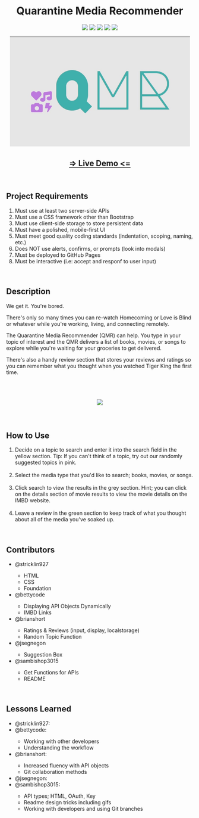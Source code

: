 <h1 align="center">Quarantine Media Recommender</h1>

<p align="center">
    <img src="https://img.shields.io/badge/github%20-%23121011.svg?&style=for-the-badge&logo=github&logoColor=white"/>
    <img src="https://img.shields.io/badge/javascript%20-%23323330.svg?&style=for-the-badge&logo=javascript&logoColor=%23F7DF1E"/>
    <img src="https://img.shields.io/badge/jquery%20-%230769AD.svg?&style=for-the-badge&logo=jquery&logoColor=white"/>
    <img src="https://img.shields.io/badge/html5%20-%23E34F26.svg?&style=for-the-badge&logo=html5&logoColor=white"/>
    <img src="https://img.shields.io/badge/css3%20-%231572B6.svg?&style=for-the-badge&logo=css3&logoColor=white"/>
</p>

<p align="center">
    <img width="485px" src="assets/images/titleImage.jpg">
</p>

<h2 align="center">
    <a href="https://brianrshort.github.io/trilogy-project-one/">=> Live Demo <=</a>
</h2>
<br>

<h2>Project Requirements</h2>
<ol>
    <li>Must use at least two server-side APIs</li>
    <li>Must use a CSS framework other than Bootstrap</li>
    <li>Must use client-side storage to store persistent data</li>
    <li>Must have a polished, mobile-first UI</li>
    <li>Must meet good quality coding standards (indentation, scoping, naming, etc.)</li>
    <li>Does NOT use alerts, confirms, or prompts (look into modals)</li>
    <li>Must be deployed to GitHub Pages</li>
    <li>Must be interactive (i.e: accept and responf to user input)</li>
</ol>
<br>

<h2>Description</h2>
<p>We get it. You're bored.</p>
<p>There's only so many times you can re-watch
Homecoming or Love is Blind or whatever while you're
working, living, and connecting remotely.</p>
<p>The Quarantine Media Recommender (QMR) can help.
You type in your topic of interest and the QMR delivers a
list of books, movies, or songs to explore while you're
waiting for your groceries to get delivered.</p>
<p>There's also a handy review section that stores your
reviews and ratings so you can remember what you
thought when you watched Tiger King the first time.</p>
<br>

<h2 align="center">
    <img width="70%" src="assets/images/QMR Demo.gif">
</h2>
<br>

<h2>How to Use</h2>
<ol>
    <li>Decide on a topic to search and enter it into the search field in the yellow section. Tip: If you can't think of a topic, try out our randomly suggested topics in pink.</li>
    <br>
    <li>Select the media type that you'd like to search; books, movies, or songs.</li>
    <br>
    <li>Click search to view the results in the grey section. Hint; you can click on the details section of movie results to view the movie details on the IMBD website.</li>
    <br>
    <li>Leave a review in the green section to keep track of what you thought about all of the media you've soaked up.</li>
</ol>
<br>

<h2>Contributors</h2>
<ul>
    <li>@stricklin927</li>
        <ul>
            <li>HTML</li>
            <li>CSS</li>
            <li>Foundation</li>
        </ul>
    <li>@bettycode</li>
        <ul>
            <li>Displaying API Objects Dynamically</li>
            <li>IMBD Links</li>
        </ul>
    <li>@brianshort</li>
        <ul>
            <li>Ratings & Reviews (input, display, localstorage)</li>
            <li>Random Topic Function</li>
        </ul>
    <li>@jsegnegon</li>
        <ul>
            <li>Suggestion Box</li>
        </ul>
    <li>@sambishop3015</li>
        <ul>
            <li>Get Functions for APIs</li>
            <li>README</li>
        </ul>
</ul>
<br>

<h2>Lessons Learned</h2>
<ul>
    <li>@stricklin927:</li>
    <li>@bettycode:</li>
        <ul>
            <li>Working with other developers</li>
            <li>Understanding the workflow</li>
        </ul>
    <li>@brianshort:</li>
        <ul>
            <li>Increased fluency with API objects</li>
            <li>Git collaboration methods</li>
        </ul>
    <li>@jsegnegon:</li>
    <li>@sambishop3015:</li>
        <ul>
            <li>API types; HTML, OAuth, Key</li>
            <li>Readme design tricks including gifs</li>
            <li>Working with developers and using Git branches</li>
        </ul>
</ul>

